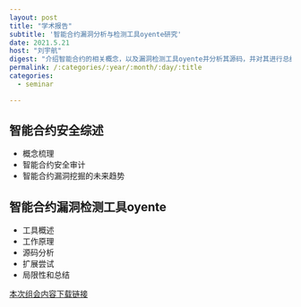 ```yaml
---
layout: post
title: "学术报告"
subtitle: '智能合约漏洞分析与检测工具oyente研究'
date: 2021.5.21
host: "刘宇航"
digest: "介绍智能合约的相关概念，以及漏洞检测工具oyente并分析其源码，并对其进行总结与拓展。"
permalink: /:categories/:year/:month/:day/:title
categories:
  - seminar

---
```


## 智能合约安全综述
+ 概念梳理
+ 智能合约安全审计
+ 智能合约漏洞挖掘的未来趋势

## 智能合约漏洞检测工具oyente
+ 工具概述
+ 工作原理
+ 源码分析
+ 扩展尝试
+ 局限性和总结


[本次组会内容下载链接](https://github.com/xxycfhb/pku_exploit_files/blob/main/seminar/%E6%99%BA%E8%83%BD%E5%90%88%E7%BA%A6%E6%BC%8F%E6%B4%9E%E5%88%86%E6%9E%90%E4%B8%8E%E6%A3%80%E6%B5%8B%E5%B7%A5%E5%85%B7oyente%E7%A0%94%E7%A9%B6.pptx)